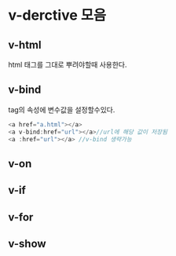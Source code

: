 # v-derctive 모음

## v-html

html 태그를 그대로 뿌려야할때 사용한다.

## v-bind

tag의 속성에 변수값을 설정할수있다.

```js
<a href="a.html"></a>
<a v-bind:href="url"></a>//url에 해당 값이 저장됨
<a :href="url"></a> //v-bind 생략가능
```
## v-on

## v-if

## v-for

## v-show
